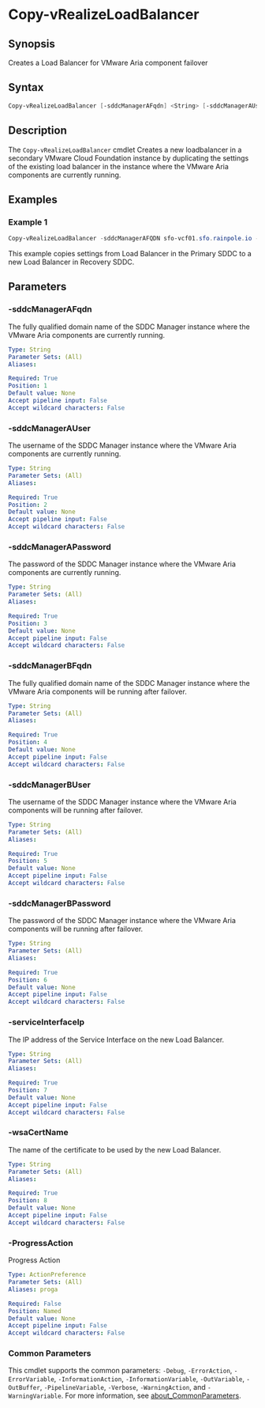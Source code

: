 # Copy-vRealizeLoadBalancer

## Synopsis

Creates a Load Balancer for VMware Aria component failover

## Syntax

```powershell
Copy-vRealizeLoadBalancer [-sddcManagerAFqdn] <String> [-sddcManagerAUser] <String> [-sddcManagerAPassword] <String> [-sddcManagerBFqdn] <String> [-sddcManagerBUser] <String> [-sddcManagerBPassword] <String> [-serviceInterfaceIp] <String> [-wsaCertName] <String> [-ProgressAction <ActionPreference>] [<CommonParameters>]
```

## Description

The `Copy-vRealizeLoadBalancer` cmdlet Creates a new loadbalancer in a secondary VMware Cloud Foundation instance by duplicating the settings of the
existing load balancer in the instance where the VMware Aria components are currently running.

## Examples

### Example 1

```powershell
Copy-vRealizeLoadBalancer -sddcManagerAFQDN sfo-vcf01.sfo.rainpole.io -sddcManagerAUser administrator@vsphere.local -sddcManagerAPassword VMw@re1! -sddcManagerBFQDN lax-vcf01.lax.rainpole.io -sddcManagerBUser administrator@vsphere.local -sddcManagerBPassword VMw@re1! -serviceInterfaceIP 192.168.11.3 -wsaCertName xint-wsa01
```

This example copies settings from Load Balancer in the Primary SDDC to a new Load Balancer in Recovery SDDC.

## Parameters

### -sddcManagerAFqdn

The fully qualified domain name of the SDDC Manager instance where the VMware Aria components are currently running.

```yaml
Type: String
Parameter Sets: (All)
Aliases:

Required: True
Position: 1
Default value: None
Accept pipeline input: False
Accept wildcard characters: False
```

### -sddcManagerAUser

The username of the SDDC Manager instance where the VMware Aria components are currently running.

```yaml
Type: String
Parameter Sets: (All)
Aliases:

Required: True
Position: 2
Default value: None
Accept pipeline input: False
Accept wildcard characters: False
```

### -sddcManagerAPassword

The password of the SDDC Manager instance where the VMware Aria components are currently running.

```yaml
Type: String
Parameter Sets: (All)
Aliases:

Required: True
Position: 3
Default value: None
Accept pipeline input: False
Accept wildcard characters: False
```

### -sddcManagerBFqdn

The fully qualified domain name of the SDDC Manager instance where the VMware Aria components will be running after failover.

```yaml
Type: String
Parameter Sets: (All)
Aliases:

Required: True
Position: 4
Default value: None
Accept pipeline input: False
Accept wildcard characters: False
```

### -sddcManagerBUser

The username of the SDDC Manager instance where the VMware Aria components will be running after failover.

```yaml
Type: String
Parameter Sets: (All)
Aliases:

Required: True
Position: 5
Default value: None
Accept pipeline input: False
Accept wildcard characters: False
```

### -sddcManagerBPassword

The password of the SDDC Manager instance where the VMware Aria components will be running after failover.

```yaml
Type: String
Parameter Sets: (All)
Aliases:

Required: True
Position: 6
Default value: None
Accept pipeline input: False
Accept wildcard characters: False
```

### -serviceInterfaceIp

The IP address of the Service Interface on the new Load Balancer.

```yaml
Type: String
Parameter Sets: (All)
Aliases:

Required: True
Position: 7
Default value: None
Accept pipeline input: False
Accept wildcard characters: False
```

### -wsaCertName

The name of the certificate to be used by the new Load Balancer.

```yaml
Type: String
Parameter Sets: (All)
Aliases:

Required: True
Position: 8
Default value: None
Accept pipeline input: False
Accept wildcard characters: False
```

### -ProgressAction

Progress Action

```yaml
Type: ActionPreference
Parameter Sets: (All)
Aliases: proga

Required: False
Position: Named
Default value: None
Accept pipeline input: False
Accept wildcard characters: False
```

### Common Parameters

This cmdlet supports the common parameters: `-Debug`, `-ErrorAction`, `-ErrorVariable`, `-InformationAction`, `-InformationVariable`, `-OutVariable`, `-OutBuffer`, `-PipelineVariable`, `-Verbose`, `-WarningAction`, and `-WarningVariable`. For more information, see [about_CommonParameters](http://go.microsoft.com/fwlink/?LinkID=113216).
